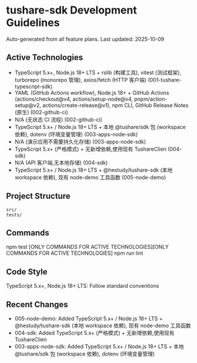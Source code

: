 # tushare-sdk Development Guidelines

Auto-generated from all feature plans. Last updated: 2025-10-09

## Active Technologies
- TypeScript 5.x+, Node.js 18+ LTS + rslib (构建工具), vitest (测试框架), turborepo (monorepo 管理), axios/fetch (HTTP 客户端) (001-tushare-typescript-sdk)
- YAML (GitHub Actions workflow), Node.js 18+ + GitHub Actions (actions/checkout@v4, actions/setup-node@v4, pnpm/action-setup@v2, actions/create-release@v1), npm CLI, GitHub Release Notes (原生) (002-github-ci)
- N/A (无状态 CI 流程) (002-github-ci)
- TypeScript 5.x+ / Node.js 18+ LTS + 本地 @tushare/sdk 包 (workspace 依赖), dotenv (环境变量管理) (003-apps-node-sdk)
- N/A (演示应用不需要持久化存储) (003-apps-node-sdk)
- TypeScript 5.x+ (严格模式) + 无新增依赖,使用现有 TushareClien (004-sdk)
- N/A (API 客户端,无本地存储) (004-sdk)
- TypeScript 5.x+ / Node.js 18+ LTS + @hestudy/tushare-sdk (本地 workspace 依赖), 现有 node-demo 工具函数 (005-node-demo)

## Project Structure
```
src/
tests/
```

## Commands
npm test [ONLY COMMANDS FOR ACTIVE TECHNOLOGIES][ONLY COMMANDS FOR ACTIVE TECHNOLOGIES] npm run lint

## Code Style
TypeScript 5.x+, Node.js 18+ LTS: Follow standard conventions

## Recent Changes
- 005-node-demo: Added TypeScript 5.x+ / Node.js 18+ LTS + @hestudy/tushare-sdk (本地 workspace 依赖), 现有 node-demo 工具函数
- 004-sdk: Added TypeScript 5.x+ (严格模式) + 无新增依赖,使用现有 TushareClien
- 003-apps-node-sdk: Added TypeScript 5.x+ / Node.js 18+ LTS + 本地 @tushare/sdk 包 (workspace 依赖), dotenv (环境变量管理)

<!-- MANUAL ADDITIONS START -->
<!-- MANUAL ADDITIONS END -->
